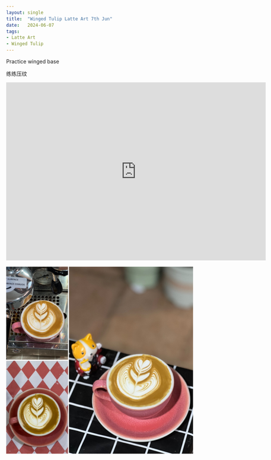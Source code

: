 ```yaml
---
layout: single
title:  "Winged Tulip Latte Art 7th Jun"
date:   2024-06-07
tags:
- Latte Art
- Winged Tulip
---
```



Practice winged base

练练压纹



<div class="embed-container">
  <iframe
      src="https://www.youtube.com/embed/LHINjAKApfI"
      width="700"
      height="480"
      frameborder="0"
      allowfullscreen="true">
  </iframe>
</div>


![](/assets/img/2024/06/07/B58DA029-0E3A-4271-BB51-2516D818F281.JPG)

